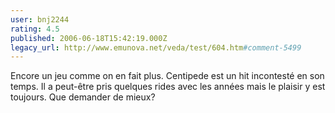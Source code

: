 ```yaml
---
user: bnj2244
rating: 4.5
published: 2006-06-18T15:42:19.000Z
legacy_url: http://www.emunova.net/veda/test/604.htm#comment-5499
---
```

Encore un jeu comme on en fait plus. Centipede est un hit incontesté en son temps. Il a peut-être pris quelques rides avec les années mais le plaisir y est toujours. Que demander de mieux?